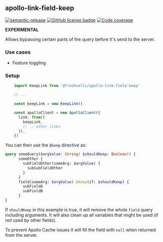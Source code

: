 apollo-link-field-keep
---------------------

[![semantic-release](https://img.shields.io/badge/%20%20%F0%9F%93%A6%F0%9F%9A%80-semantic--release-e10079.svg)](https://github.com/semantic-release/semantic-release)
[![GitHub license badge](https://badgen.net/github/license/freshcells/apollo-link-field-keep)](https://opensource.org/licenses/MIT)
[![Code coverage](https://badgen.net/codecov/c/github/freshcells/apollo-link-field-keep)]()

**EXPERIMENTAL**

Allows bypassing certain parts of the query before it's send to the server.

### Use cases

- Feature toggling

### Setup

```ts
    import KeepLink from '@freshcells/apollo-link-field-keep'

    // ...

    const keepLink = new KeepLink()

    const apolloClient = new ApolloClient({
      link: from([
        keepLink,
        // .. other links
      ]),
    })
```

You can then use the `@keep` directive as:

```graphql
query someQuery($argValue: String! $shouldKeep: Boolean!) {
      someOther {
        subFieldOther(someArg: $argValue) {
          subSubFieldOther
        }
      }
      field(someArg: $argValue) @keep(if: $shouldKeep) {
        subFieldA
        subFieldB
      }
}
```

If `shouldKeep` in this example is true, it will remove the whole `field` query including arguments.
It will also clean up all variables that might be used (if not used by other fields).

To prevent Apollo Cache issues it will fill the field with `null` when returned from the server.
